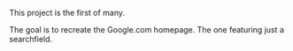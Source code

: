 This project is the first of many.

The goal is to recreate the Google.com homepage.
The one featuring just a searchfield.
